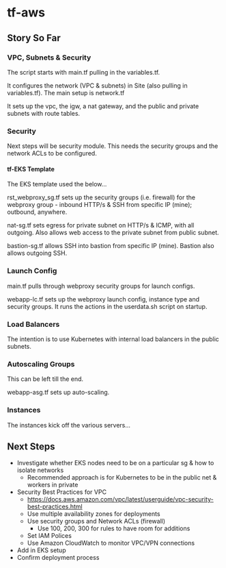 # tf-aws

## Story So Far

### VPC, Subnets & Security

The script starts with main.tf pulling in the variables.tf.

It configures the network (VPC & subnets) in Site (also pulling in variables.tf).
The main setup is network.tf

It sets up the vpc, the igw, a nat gateway, and the public and private subnets with route tables.

### Security

Next steps will be security module. 
This needs the security groups and the network ACLs to be configured.

#### tf-EKS Template

The EKS template used the below...

rst_webproxy_sg.tf sets up the security groups (i.e. firewall) for the webproxy group - inbound HTTP/s & SSH from specific IP (mine); outbound, anywhere.

nat-sg.tf sets egress for private subnet on HTTP/s & ICMP, with all outgoing. Also allows web access to the private subnet from public subnet.

bastion-sg.tf allows SSH into bastion from specific IP (mine). Bastion also allows outgoing SSH.

### Launch Config

main.tf pulls through webproxy security groups for launch configs. 

webapp-lc.tf sets up the webproxy launch config, instance type and security groups. It runs the actions in the userdata.sh script on startup.

### Load Balancers

The intention is to use Kubernetes with internal load balancers in the public subnets.

### Autoscaling Groups

This can be left till the end.

webapp-asg.tf sets up auto-scaling.

### Instances

The instances kick off the various servers...

## Next Steps

* Investigate whether EKS nodes need to be on a particular sg & how to isolate networks
    * Recommended approach is for Kubernetes to be in the public net & workers in private
* Security Best Practices for VPC 
    * https://docs.aws.amazon.com/vpc/latest/userguide/vpc-security-best-practices.html
    * Use multiple availability zones for deployments
    * Use security groups and Network ACLs (firewall)
        * Use 100, 200, 300 for rules to have room for additions
    * Set IAM Polices
    * Use Amazon CloudWatch to monitor VPC/VPN connections
* Add in EKS setup
* Confirm deployment process